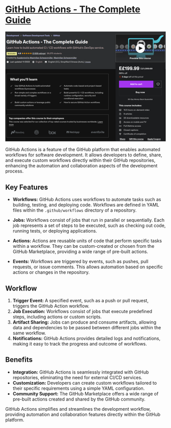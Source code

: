 # [GitHub Actions - The Complete Guide](https://www.udemy.com/course/github-actions-the-complete-guide/)

![GitHub-Actions-Course](./imgs/GitHub-Actions.png)

GitHub Actions is a feature of the GitHub platform that enables automated workflows for software development. It allows developers to define, share, and execute custom workflows directly within their GitHub repositories, enhancing the automation and collaboration aspects of the development process.

## Key Features

- **Workflows:** GitHub Actions uses workflows to automate tasks such as building, testing, and deploying code. Workflows are defined in YAML files within the `.github/workflows` directory of a repository.

- **Jobs:** Workflows consist of jobs that run in parallel or sequentially. Each job represents a set of steps to be executed, such as checking out code, running tests, or deploying applications.

- **Actions:** Actions are reusable units of code that perform specific tasks within a workflow. They can be custom-created or chosen from the GitHub Marketplace, providing a wide range of pre-built actions.

- **Events:** Workflows are triggered by events, such as pushes, pull requests, or issue comments. This allows automation based on specific actions or changes in the repository.

## Workflow

1. **Trigger Event:** A specified event, such as a push or pull request, triggers the GitHub Action workflow.
2. **Job Execution:** Workflows consist of jobs that execute predefined steps, including actions or custom scripts.
3. **Artifact Sharing:** Jobs can produce and consume artifacts, allowing data and dependencies to be passed between different jobs within the same workflow.
4. **Notifications:** GitHub Actions provides detailed logs and notifications, making it easy to track the progress and outcome of workflows.

## Benefits

- **Integration:** GitHub Actions is seamlessly integrated with GitHub repositories, eliminating the need for external CI/CD services.
- **Customization:** Developers can create custom workflows tailored to their specific requirements using a simple YAML configuration.
- **Community Support:** The GitHub Marketplace offers a wide range of pre-built actions created and shared by the GitHub community.

GitHub Actions simplifies and streamlines the development workflow, providing automation and collaboration features directly within the GitHub platform.
